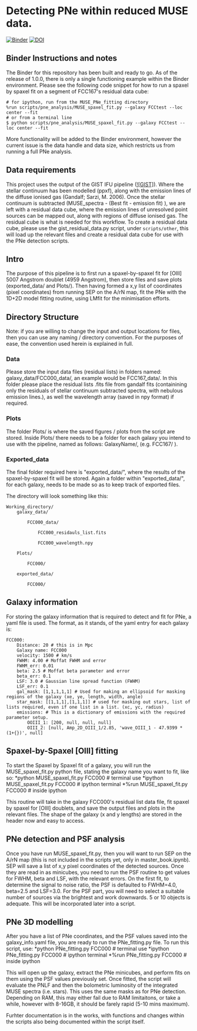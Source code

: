 # Detecting PNe within reduced MUSE data.
[![Binder](https://mybinder.org/badge_logo.svg)](https://mybinder.org/v2/gh/tspriggs/MUSE_PNe_fitting/fec5a221e1759e9671fcdb75acba88f46b36e525)
[![DOI](https://zenodo.org/badge/DOI/10.5281/zenodo.3698303.svg)](https://doi.org/10.5281/zenodo.3698303)


## Binder Instructions and notes

The Binder for this repository has been built and ready to go. As of the release of 1.0.0, there is only a single functioning example within the Binder environment. Please see the following code snippet for how to run a spaxel by spaxel fit on a segment of FCC167's residual data cube:

```
# for ipython, run from the MUSE_PNe_fitting directory
%run scripts/pne_analysis/MUSE_spaxel_fit.py --galaxy FCCtest --loc center --fit
# or from a terminal line
$ python scripts/pne_analysis/MUSE_spaxel_fit.py --galaxy FCCtest --loc center --fit
```

More functionality will be added to the Binder environment, however the current issue is the data handle and data size, which restricts us from running a full PNe analysis.


## Data requirements

This project uses the output of the GIST IFU pipeline ([![GIST]](https://abittner.gitlab.io/thegistpipeline/)). Where the stellar continuum has been modelled (ppxf), along with the emission lines of the diffuse ionised gas (Gandalf; Sarzi, M. 2006). Once the stellar continuum is subtracted (MUSE_spectra - (Best fit - emission fit) ), we are left with a residual data cube, where the emission lines of unresolved point sources can be mapped out, along with regions of diffuse ionised gas. The residual cube is what is needed for this workflow. To create a residual data cube, please use the gist_residual_data.py script, under `scripts/other`, this will load up the relevant files and create a residual data cube for use with the PNe detection scripts.

## Intro

The purpose of this pipeline is to first run a spaxel-by-spaxel fit for [OIII] 5007 Angstrom doublet (4959 Angstrom), then store files and save plots (exported_data/ and Plots/). Then having formed a x,y list of coordinates (pixel coordinates) from running SEP on the A/rN map, fit the PNe with the 1D+2D model fitting routine, using LMfit for the minimisation efforts.

## Directory Structure
Note: if you are willing to change the input and output locations for files, then you can use any naming / directory convention. For the purposes of ease, the convention used herein is explained in full.

### Data
Please store the input data files (residual lists) in folders named: galaxy_data/FCC000_data/, an example would be FCC167_data/. In this folder please place the residual lists .fits file from gandalf fits (containining only the residuals of stellar continuum subtracted spectra, with nebulous emission lines.), as well the wavelength array (saved in npy format) if required.

### Plots
The folder Plots/ is where the saved figures / plots from the script are stored. Inside Plots/ there needs to be a folder for each galaxy you intend to use with the pipeline, named as follows: GalaxyName/, (e.g. FCC167/ ).

### Exported_data
The final folder required here is "exported_data/", where the results of the spaxel-by-spaxel fit will be stored. Again a folder within "exported_data/", for each galaxy, needs to be made so as to keep track of exported files.

The directory will look something like this:

    Working_directory/
        galaxy_data/

            FCC000_data/
            
                FCC000_residauls_list.fits
                
                FCC000_wavelength.npy
            
        Plots/
        
            FCC000/
                            
        exported_data/
        
            FCC000/
        

## Galaxy information
For storing the galaxy information that is required to detect and fit for PNe, a yaml file is used. The format, as it stands, of the yaml entry for each galaxy is:

    FCC000:
        Distance: 20 # this is in Mpc
        Galaxy name: FCC000
        velocity: 1500 # km/s
        FWHM: 4.00 # Moffat FWHM and error
        FWHM_err: 0.01
        beta: 2.5 # Moffat beta parameter and error
        beta_err: 0.1
        LSF: 3.0 # Gaussian line spread function (FWHM)
        LSF_err: 0.1
        gal_mask: [1,1,1,1,1] # Used for making an ellipsoid for masking regions of the galaxy (xe, ye, length, width, angle)
        star_mask: [[1,1,1],[1,1,1]] # used for masking out stars, list of lists required, even if one list in a list. (xc, yc, radius)
        emissions: # This is a dictionary of emissions with the required parameter setup.
            OOIII_1: [200, null, null, null]
            OIII_2: [null, Amp_2D_OIII_1/2.85, 'wave_OIII_1 - 47.9399 * (1+{})', null]


## Spaxel-by-Spaxel [OIII] fitting
To start the Spaxel by Spaxel fit of a galaxy, you will run the MUSE_spaxel_fit.py python file, stating the galaxy name you want to fit, like so:
*python MUSE_spaxel_fit.py FCC000 # terminal use
*ipython MUSE_spaxel_fit.py FCC000 # ipython terminal
*%run MUSE_spaxel_fit.py FCC000 # inside ipython

This routine will take in the galaxy FCC000's residual list data file, fit spaxel by spaxel for [OIII] doublets, and save the output files and plots in the relevant files. The shape of the galaxy (x and y lengths) are stored in the header now and easy to access.




## PNe detection and PSF analysis
Once you have run MUSE_spaxel_fit.py, then you will want to run SEP on the A/rN map (this is not included in the scripts yet, only in master_book.ipynb). SEP will save a list of x,y pixel coordinates of the detected sources. Once they are read in as minicubes, you need to run the PSF routine to get values for FWHM, beta and LSF, with the relevant errors. On the first fit, to determine the signal to noise ratio, the PSF is defaulted to FWHM=4.0, beta=2.5 and LSF=3.0. For the PSF part, you will need to select a suitable number of sources via the brightest and work downwards. 5 or 10 objects is adequate. This will be incorporated later into a script.

## PNe 3D modelling
After you have a list of PNe coordinates, and the PSF values saved into the galaxy_info.yaml file, you are ready to run the PNe_fitting.py file. To run this script, use:
*python PNe_fitting.py FCC000 # terminal use
*ipython PNe_fitting.py FCC000 # ipython terminal
*%run PNe_fitting.py FCC000 # inside ipython

This will open up the galaxy, extract the PNe minicubes, and perform fits on them using the PSF values previously set. Once fitted, the script will evaluate the PNLF and then the bolometric luminosity of the integrated MUSE spectra (i.e. stars). This uses the same masks as for PNe detection.
Depending on RAM, this may either fail due to RAM limitaitons, or take a while, however with 8-16GB, it should be farely rapid (5-10 mins maximum).

Furhter documentation is in the works, with functions and changes within the scripts also being documented within the script itself.
